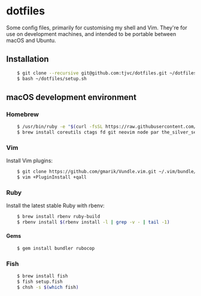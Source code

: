 # dotfiles

Some config files, primarily for customising my shell and Vim. They're for use on development machines, and intended to be portable between macOS and Ubuntu.

## Installation

```bash
    $ git clone --recursive git@github.com:tjvc/dotfiles.git ~/dotfiles
    $ bash ~/dotfiles/setup.sh
```

## macOS development environment

### Homebrew

```bash
    $ /usr/bin/ruby -e "$(curl -fsSL https://raw.githubusercontent.com/Homebrew/install/master/install)"
    $ brew install coreutils ctags fd git neovim node par the_silver_searcher tmux vim
```

### Vim

Install Vim plugins:

```bash
    $ git clone https://github.com/gmarik/Vundle.vim.git ~/.vim/bundle/Vundle.vim
    $ vim +PluginInstall +qall
```

### Ruby

Install the latest stable Ruby with rbenv:

```bash
    $ brew install rbenv ruby-build
    $ rbenv install $(rbenv install -l | grep -v - | tail -1)
```

#### Gems

```bash
    $ gem install bundler rubocop
```

### Fish

```bash
    $ brew install fish
    $ fish setup.fish
    $ chsh -s $(which fish)
```
